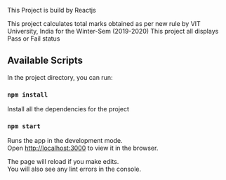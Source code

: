 This Project is build by Reactjs

This project calculates total marks obtained as per new rule by VIT University, India for the Winter-Sem (2019-2020)
This project all displays Pass or Fail status

## Available Scripts

In the project directory, you can run:

### `npm install`

Install all the dependencies for the project

### `npm start`

Runs the app in the development mode.<br />
Open [http://localhost:3000](http://localhost:3000) to view it in the browser.

The page will reload if you make edits.<br />
You will also see any lint errors in the console.

